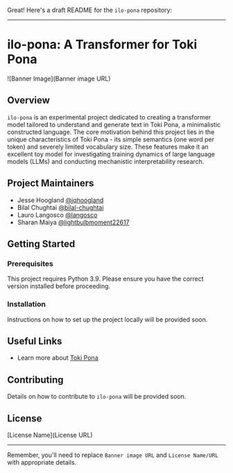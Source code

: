 Great! Here's a draft README for the `ilo-pona` repository:

---

# ilo-pona: A Transformer for Toki Pona

![Banner Image](Banner image URL)

## Overview
`ilo-pona` is an experimental project dedicated to creating a transformer model tailored to understand and generate text in Toki Pona, a minimalistic constructed language. The core motivation behind this project lies in the unique characteristics of Toki Pona - its simple semantics (one word per token) and severely limited vocabulary size. These features make it an excellent toy model for investigating training dynamics of large language models (LLMs) and conducting mechanistic interpretability research.

## Project Maintainers
- Jesse Hoogland [@jqhoogland](https://github.com/jqhoogland)
- Bilal Chughtai [@bilal-chughtai](https://github.com/bilal-chughtai)
- Lauro Langosco [@langosco](https://github.com/langosco)
- Sharan Maiya [@lightbulbmoment22617](https://github.com/lightbulbmoment22617)

## Getting Started

### Prerequisites
This project requires Python 3.9. Please ensure you have the correct version installed before proceeding. 

### Installation
Instructions on how to set up the project locally will be provided soon. 

## Useful Links
- Learn more about [Toki Pona](https://tokipona.org/)

## Contributing
Details on how to contribute to `ilo-pona` will be provided soon. 

## License
[License Name](License URL)

---

Remember, you'll need to replace `Banner image URL` and `License Name/URL` with appropriate details.
